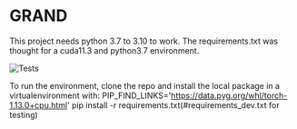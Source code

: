 # GRAND

This project needs python 3.7 to 3.10 to work.
The requirements.txt was thought for a cuda11.3 and python3.7 environment.

![Tests](https://github.com/Liphos/GRAND/actions/workflows/test.yml/badge.svg)

To run the environment, clone the repo and install the local package in a virtualenvironment with:
PIP_FIND_LINKS='https://data.pyg.org/whl/torch-1.13.0+cpu.html' pip install -r requirements.txt(#requirements_dev.txt for testing)